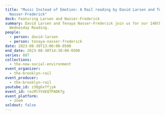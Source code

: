 ```yaml
---
title: "Music Instead of Emotion: A Rail reading by David Larsen and Tenaya
  Nasser-Frederick"
deck: Featuring Larsen and Nasser-Frederick
summary: David Larsen and Tenaya Nasser-Frederick join us for our 148th
  Wednesday Reading.
people:
  - person: david-larsen
  - person: tenaya-nasser-frederick
date: 2023-08-30T13:00:00-0500
end_date: 2023-08-30T14:30:00-0500
series: 887
collections:
  - the-new-social-environment
event_organizer:
  - the-brooklyn-rail
event_producer:
  - the-brooklyn-rail
youtube_id: z3QgGxffjyA
event_id: recMlYV4EQTPADKfg
event_platform:
  - zoom
soldout: false
---
```

